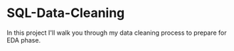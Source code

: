 # SQL-Data-Cleaning
In this project I'll walk you through my data cleaning process to prepare for EDA phase.
